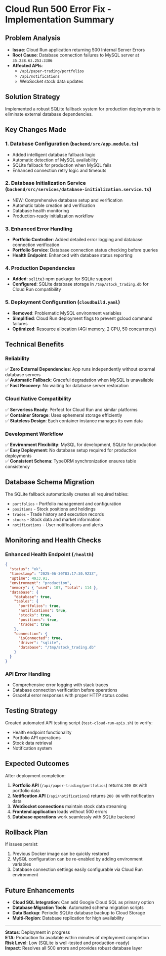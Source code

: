 # Cloud Run 500 Error Fix - Implementation Summary

## Problem Analysis

- **Issue**: Cloud Run application returning 500 Internal Server Errors
- **Root Cause**: Database connection failures to MySQL server at `35.238.63.253:3306`
- **Affected APIs**:
  - `/api/paper-trading/portfolios`
  - `/api/notifications`
  - WebSocket stock data updates

## Solution Strategy

Implemented a robust SQLite fallback system for production deployments to eliminate external database dependencies.

## Key Changes Made

### 1. Database Configuration (`backend/src/app.module.ts`)

- Added intelligent database fallback logic
- Automatic detection of MySQL availability
- SQLite fallback for production when MySQL fails
- Enhanced connection retry logic and timeouts

### 2. Database Initialization Service (`backend/src/services/database-initialization.service.ts`)

- NEW: Comprehensive database setup and verification
- Automatic table creation and verification
- Database health monitoring
- Production-ready initialization workflow

### 3. Enhanced Error Handling

- **Portfolio Controller**: Added detailed error logging and database connection verification
- **Portfolio Service**: Database connection status checking before queries
- **Health Endpoint**: Enhanced with database status reporting

### 4. Production Dependencies

- **Added**: `sqlite3` npm package for SQLite support
- **Configured**: SQLite database storage in `/tmp/stock_trading.db` for Cloud Run compatibility

### 5. Deployment Configuration (`cloudbuild.yaml`)

- **Removed**: Problematic MySQL environment variables
- **Simplified**: Cloud Run deployment flags to prevent gcloud command failures
- **Optimized**: Resource allocation (4Gi memory, 2 CPU, 50 concurrency)

## Technical Benefits

### Reliability

✅ **Zero External Dependencies**: App runs independently without external database servers  
✅ **Automatic Fallback**: Graceful degradation when MySQL is unavailable  
✅ **Fast Recovery**: No waiting for database server restoration

### Cloud Native Compatibility

✅ **Serverless Ready**: Perfect for Cloud Run and similar platforms  
✅ **Container Storage**: Uses ephemeral storage efficiently  
✅ **Stateless Design**: Each container instance manages its own data

### Development Workflow

✅ **Environment Flexibility**: MySQL for development, SQLite for production  
✅ **Easy Deployment**: No database setup required for production deployments  
✅ **Consistent Schema**: TypeORM synchronization ensures table consistency

## Database Schema Migration

The SQLite fallback automatically creates all required tables:

- `portfolios` - Portfolio management and configuration
- `positions` - Stock positions and holdings
- `trades` - Trade history and execution records
- `stocks` - Stock data and market information
- `notifications` - User notifications and alerts

## Monitoring and Health Checks

### Enhanced Health Endpoint (`/health`)

```json
{
  "status": "ok",
  "timestamp": "2025-06-30T03:17:30.923Z",
  "uptime": 4933.91,
  "environment": "production",
  "memory": { "used": 107, "total": 114 },
  "database": {
    "database": true,
    "tables": {
      "portfolios": true,
      "notifications": true,
      "stocks": true,
      "positions": true,
      "trades": true
    },
    "connection": {
      "isConnected": true,
      "driver": "sqlite",
      "database": "/tmp/stock_trading.db"
    }
  }
}
```

### API Error Handling

- Comprehensive error logging with stack traces
- Database connection verification before operations
- Graceful error responses with proper HTTP status codes

## Testing Strategy

Created automated API testing script (`test-cloud-run-apis.sh`) to verify:

- Health endpoint functionality
- Portfolio API operations
- Stock data retrieval
- Notification system

## Expected Outcomes

After deployment completion:

1. **Portfolio API** (`/api/paper-trading/portfolios`) returns `200 OK` with portfolio data
2. **Notification API** (`/api/notifications`) returns `200 OK` with notification data
3. **WebSocket connections** maintain stock data streaming
4. **Frontend application** loads without 500 errors
5. **Database operations** work seamlessly with SQLite backend

## Rollback Plan

If issues persist:

1. Previous Docker image can be quickly restored
2. MySQL configuration can be re-enabled by adding environment variables
3. Database connection settings easily configurable via Cloud Run environment

## Future Enhancements

- **Cloud SQL Integration**: Can add Google Cloud SQL as primary option
- **Database Migration Tools**: Automated schema migration scripts
- **Data Backup**: Periodic SQLite database backup to Cloud Storage
- **Multi-Region**: Database replication for high availability

---

**Status**: Deployment in progress  
**ETA**: Production fix available within minutes of deployment completion  
**Risk Level**: Low (SQLite is well-tested and production-ready)  
**Impact**: Resolves all 500 errors and provides robust database layer
